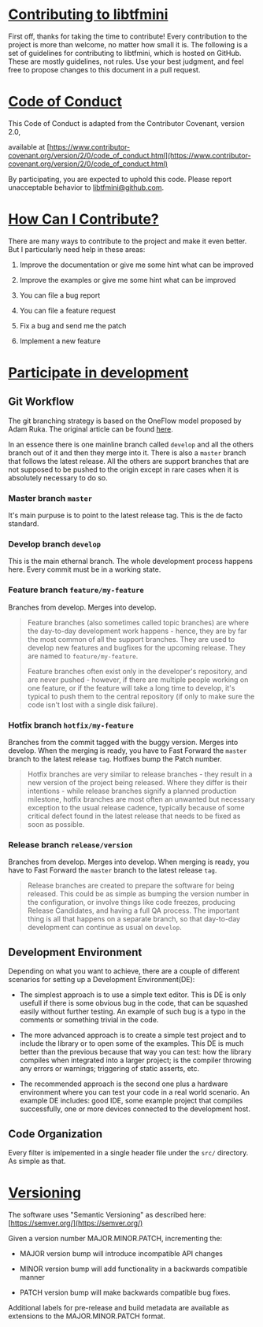 # <u>Contributing to libtfmini</u>

First off, thanks for taking the time to contribute! Every contribution to the project is more than welcome, no matter how small it is. The following is a set of guidelines for contributing to libtfmini, which is hosted on GitHub. These are mostly guidelines, not rules. Use your best judgment, and feel free to propose changes to this document in a pull request.

# <u>Code of Conduct</u>

This Code of Conduct is adapted from the Contributor Covenant, version 2.0,

available at [https://www.contributor-covenant.org/version/2/0/code_of_conduct.html](https://www.contributor-covenant.org/version/2/0/code_of_conduct.html)

By participating, you are expected to uphold this code. Please report unacceptable behavior to [libtfmini@github.com](mailto:libtfmini@github.com).

# <u>How Can I Contribute?</u>

There are many ways to contribute to the project and make it even better. But I particularly need help in these areas:

1. Improve the documentation or give me some hint what can be improved

2. Improve the examples or give me some hint what can be improved

3. You can file a bug report

4. You can file a feature request

5. Fix a bug and send me the patch

6. Implement a new feature

# <u>Participate in development</u>

## Git Workflow

The git branching strategy is based on the OneFlow model proposed by Adam Ruka. The original article can be found [here](https://www.endoflineblog.com/oneflow-a-git-branching-model-and-workflow).

In an essence there is one mainline branch called `develop`  and all the others branch out of it and then they merge into it. There is also a `master` branch that follows the latest release. All the others are support branches that are not supposed to be pushed to the origin except in rare cases when it is absolutely necessary to do so.

### Master branch `master`

It's main purpuse is to point to the latest release tag. This is the de facto standard.

### Develop branch `develop`

This is the main ethernal branch. The whole development process happens here. Every commit must be in a working state.

### Feature branch `feature/my-feature`

Branches from develop. Merges into develop.

> Feature branches (also sometimes called topic branches) are where the
>  day-to-day development work happens - hence, they are by far the most 
> common of all the support branches. They are used to develop new 
> features and bugfixes for the upcoming release. They are named 
> to `feature/my-feature`.
> 
> Feature branches often exist only in the developer's repository, and 
> are never pushed - however, if there are multiple people working on one 
> feature, or if the feature will take a long time to develop, it's 
> typical to push them to the central repository (if only to make sure the
>  code isn't lost with a single disk failure).

### Hotfix branch `hotfix/my-feature`

Branches from the commit tagged with the buggy version. Merges into develop. When the merging is ready, you have to Fast Forward the `master` branch to the latest release `tag`. Hotfixes bump the Patch number.

> Hotfix branches are very similar to release branches - they result in
>  a new version of the project being released. Where they differ is their
>  intentions - while release branches signify a planned production 
> milestone, hotfix branches are most often an unwanted but necessary 
> exception to the usual release cadence, typically because of some 
> critical defect found in the latest release that needs to be fixed as 
> soon as possible.

### Release branch `release/version`

Branches from develop. Merges into develop. When merging is ready, you have to Fast Forward the `master` branch to the latest release `tag`.

> Release branches are created to prepare the software for being released. This could be as simple as bumping the version number in the 
> configuration, or involve things like code freezes, producing Release 
> Candidates, and having a full QA process. The important thing is all 
> that happens on a separate branch, so that day-to-day development can 
> continue as usual on `develop`.

## Development Environment

Depending on what you want to achieve, there are a couple of different scenarios for setting up a Development Environment(DE):

- The simplest approach is to use a simple text editor. This is DE is only usefull if there is some obvious bug in the code, that can be squashed easily without further testing. An example of such bug is a typo in the comments or something trivial in the code.

- The more advanced approach is to create a simple test project and to include the library or to open some of the examples. This DE is much better than the previous because that way you can test: how the library compiles when integrated into a larger project; is the compiler throwing any errors or warnings; triggering of static asserts, etc.

- The recommended approach is the second one plus a hardware environment where you can test your code in a real world scenario. An example DE includes:
  good IDE, some example project that compiles successfully, one or more devices connected to the development host.

## Code Organization

Every filter is imlpemented in a single header file under the `src/` directory. As simple as that.

# <u>Versioning</u>

The software uses "Semantic Versioning" as described here: [https://semver.org/](https://semver.org/)

Given a version number MAJOR.MINOR.PATCH, incrementing the:

- MAJOR version bump will introduce incompatible API changes

- MINOR version bump will add functionality in a backwards compatible manner

- PATCH version bump will make backwards compatible bug fixes.

Additional labels for pre-release and build metadata are available as extensions to the MAJOR.MINOR.PATCH format.
